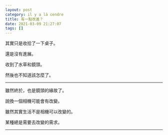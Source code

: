 ```yaml
---
layout: post
category: il y a là cendre
title: 有一點改進？
date: 2021-03-09 21:27:07
tags: []
---
```


其實只是收拾了一下桌子。

還是沒有進展。

收到了水草和鏡頭。

然後也不知道該怎麼了。

------

雖然終於，也是鏡頭的緣故了。

說換一個相機可能會有改變。

雖然其實生活不是相機可以改變的。

某種總是需要去改變的需求。

------





